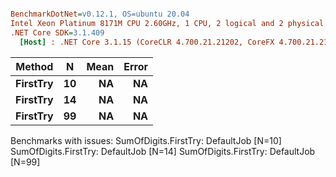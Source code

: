 ``` ini

BenchmarkDotNet=v0.12.1, OS=ubuntu 20.04
Intel Xeon Platinum 8171M CPU 2.60GHz, 1 CPU, 2 logical and 2 physical cores
.NET Core SDK=3.1.409
  [Host] : .NET Core 3.1.15 (CoreCLR 4.700.21.21202, CoreFX 4.700.21.21402), X64 RyuJIT


```
|   Method |  N | Mean | Error |
|--------- |--- |-----:|------:|
| **FirstTry** | **10** |   **NA** |    **NA** |
| **FirstTry** | **14** |   **NA** |    **NA** |
| **FirstTry** | **99** |   **NA** |    **NA** |

Benchmarks with issues:
  SumOfDigits.FirstTry: DefaultJob [N=10]
  SumOfDigits.FirstTry: DefaultJob [N=14]
  SumOfDigits.FirstTry: DefaultJob [N=99]
